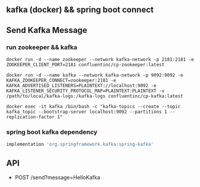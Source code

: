 ## kafka (docker) && spring boot connect

## Send Kafka Message

### run zookeeper && kafka
```shell
docker run -d --name zookeeper --network kafka-network -p 2181:2181 -e ZOOKEEPER_CLIENT_PORT=2181 confluentinc/cp-zookeeper:latest

docker run -d --name kafka --network kafka-network -p 9092:9092 -e KAFKA_ZOOKEEPER_CONNECT=zookeeper:2181 -e KAFKA_ADVERTISED_LISTENERS=PLAINTEXT://localhost:9092 -e KAFKA_LISTENER_SECURITY_PROTOCOL_MAP=PLAINTEXT:PLAINTEXT -v /path/to/local/kafka-logs:/kafka-logs confluentinc/cp-kafka:latest

docker exec -it kafka /bin/bash -c "kafka-topics --create --topic kafka_topic --bootstrap-server localhost:9092 --partitions 1 --replication-factor 1"

```

### spring boot kafka dependency
```ruby
implementation 'org.springframework.kafka:spring-kafka'
```

## API
- POST /send?message=HelloKafka